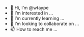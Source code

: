 - 👋 Hi, I’m @wtaype
- 👀 I’m interested in ...
- 🌱 I’m currently learning ...
- 💞️ I’m looking to collaborate on ...
- 📫 How to reach me ...

<!---
wtaype/wtaype is a ✨ special ✨ repository because its `README.md` (this file) appears on your GitHub profile.
You can click the Preview link to take a look at your changes.
--->
